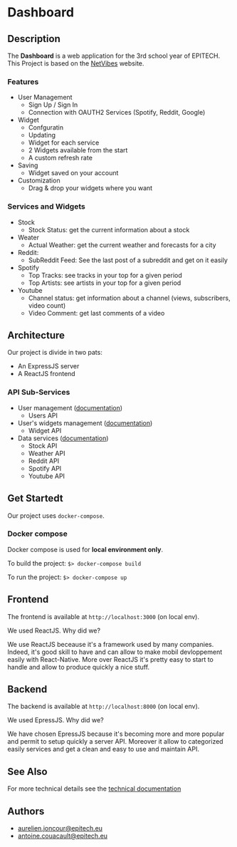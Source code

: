 # **Dashboard**

## **Description**

The **Dashboard** is a web application for the 3rd school year of EPITECH.
This Project is based on the [NetVibes](https://www.netvibes.com/en) website.

### **Features**

- User Management
    - Sign Up / Sign In
    - Connection with OAUTH2 Services (Spotify, Reddit, Google)
- Widget
    - Confguratin
    - Updating
    - Widget for each service
    - 2 Widgets available from the start
    - A custom refresh rate
- Saving
    - Widget saved on your account
- Customization
    - Drag & drop your widgets where you want

### **Services and Widgets**

- Stock
    - Stock Status: get the current information about a stock
- Weater
    - Actual Weather: get the current weather and forecasts for a city
- Reddit:
    - SubReddit Feed: See the last post of a subreddit and get on it easily
- Spotify
    - Top Tracks: see tracks in your top for a given period
    - Top Artists: see artists in your top for a given period
- Youtube
    - Channel status: get information about a channel (views, subscribers, video count)
    - Video Comment: get last comments of a video

## **Architecture**

Our project is divide in two pats:

- An ExpressJS server
- A ReactJS frontend

### **API Sub-Services**

- User management ([documentation](./doc/API_User_Documentation.md))
    - Users API
- User's widgets management ([documentation](./doc/API_Widget_Documentation.md))
    - Widget API
- Data services ([documentation](./doc/API_Service_Documentation.md))
    - Stock API
    - Weather API
    - Reddit API
    - Spotify API
    - Youtube API

## **Get Startedt**

Our project uses `docker-compose`.

### **Docker compose**

Docker compose is used for **local environment only**.

To build the project: `$> docker-compose build`

To run the project: `$> docker-compose up`


## **Frontend**

The frontend is available at `http://localhost:3000` (on local env).

We used ReactJS. Why did we?

We use ReactJS beceause it's a framework used by many companies. Indeed, it's good skill
to have and can allow to make mobil devloppement easily with React-Native. More over
ReactJS it's pretty easy to start to handle and allow to produce quickly a nice stuff.

## **Backend**

The backend is available at `http://localhost:8000` (on local env).

We used EpressJS. Why did we?

We have chosen EpressJS because it's becoming more and more popular and permit to setup quickly a server API. Moreover it allow to categorized easily services and get a clean and easy to use and maintain API.

## **See Also**

For more technical details see the [technical documentation](./doc/Technical_Documentation.md)


## **Authors**

- aurelien.joncour@epitech.eu
- antoine.couacault@epitech.eu
